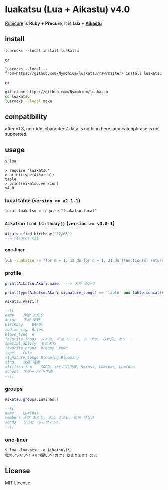# luakatsu (Lua + Aikastu) v4.0
[Rubicure](https://github.com/sue445/rubicure) is **Ruby + Precure**, it is **Lua + [Aikastu](http://aikatsu.wikia.com/wiki/Aikatsu_Wiki)**

## install
`luarocks --local install luakatsu`

or

`luarocks --local --from=https://github.com/Nymphium/luakatsu/raw/master/ install luakatsu`

or

```sh
git clone https://github.com/Nymphium/luakatsu
cd luakatsu
luarocks --local make
```


## compatibility
after v1.3, non-idol characters' data is nothing here.
	and catchphrase is not supported.

## usage
```
$ lua

> require "luakatsu"
> print(type(Aikatsu))
table
> print(Aikatsu.version)
v4.0
```

### local table (`version >= v2.1-1`)
`local luakatsu = require "luakatsu.local"`

### `Aikatsu:find_birthday()` (`version >= v3.0-1`)

```lua
Aikatsu:find_birthday("12/03")
--> returns Kii
```

#### one-liner
```sh
lua -luakatsu -e "for m = 1, 12 do for d = 1, 31 do (function(x) return x and print(x.name, x.birthday) end)(Aikatsu:find_birthday(([[%02d/%02d]]):format(m,d))) end end"
```

### profile

```lua
print(Aikatsu.Akari.name) ---> 大空 あかり

print(type(Aikatsu.Akari.signature_songs) == 'table' and table.concat(Aikatsu.Akari.signature_songs, ', ') or Aikatsu.Akari.signature_songs) ---> Blooming♡Blooming

Aikatsu.Akari()

--[[
name	大空 あかり
actor	下地 柴野
birthday	04/01
zodiac_sign	Aries
blood_type	A
favorite_foods	スイカ, チョコレート, ドーナツ, みかん, カレー
special_ablity	ものまね
favorite_brand	Dreamy Crown
type	Cute
signature_songs	Blooming♡Blooming
sing	遠藤 瑠香
affilication	GOGO! いちご応援隊, Skips♪, Luminas, Luminas
school	スターライト学園
--]]

```

### groups
```lua
Aikatsu.groups.Luminas()

--[[
name	Luminas
members	大空 あかり, 氷上 スミレ, 新条 ひなき
songs	リルビーリルウィン♪
--]]
```


### one-liner
```
$ lua -luakatsu -e Aikatsu\(\)
私のアツいアイドル活動､アイカツ! 始まります! ﾌﾌｯﾋ
```


## License
MIT License

